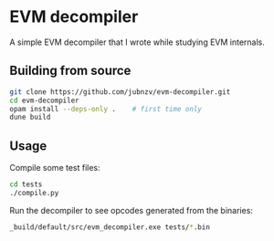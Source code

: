 # EVM decompiler

A simple EVM decompiler that I wrote while studying EVM internals.

## Building from source

```bash
git clone https://github.com/jubnzv/evm-decompiler.git
cd evm-decompiler
opam install --deps-only .    # first time only
dune build
```

## Usage

Compile some test files:

```bash
cd tests
./compile.py
```

Run the decompiler to see opcodes generated from the binaries:

```bash
_build/default/src/evm_decompiler.exe tests/*.bin
```
